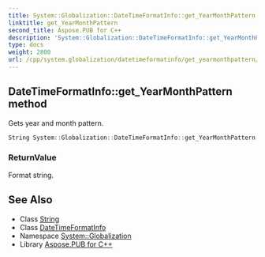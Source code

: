 ```yaml
---
title: System::Globalization::DateTimeFormatInfo::get_YearMonthPattern method
linktitle: get_YearMonthPattern
second_title: Aspose.PUB for C++
description: 'System::Globalization::DateTimeFormatInfo::get_YearMonthPattern method. Gets year and month pattern in C++.'
type: docs
weight: 2800
url: /cpp/system.globalization/datetimeformatinfo/get_yearmonthpattern/
---
```

## DateTimeFormatInfo::get_YearMonthPattern method


Gets year and month pattern.

```cpp
String System::Globalization::DateTimeFormatInfo::get_YearMonthPattern() const
```


### ReturnValue

Format string.

## See Also

* Class [String](../../../system/string/)
* Class [DateTimeFormatInfo](../)
* Namespace [System::Globalization](../../)
* Library [Aspose.PUB for C++](../../../)
